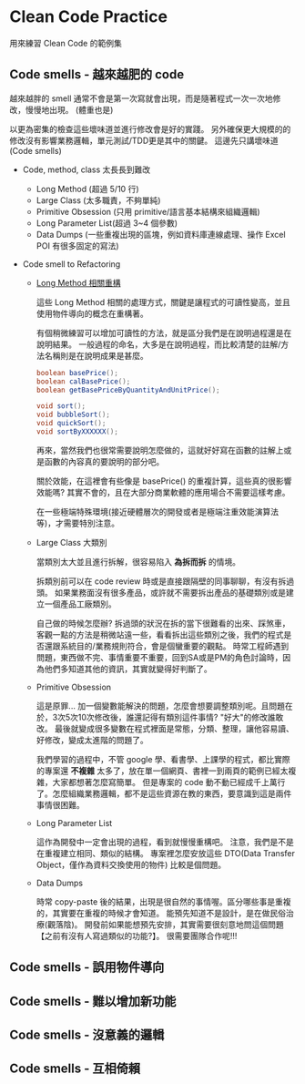 # Clean Code Practice
用來練習 Clean Code 的範例集

## Code smells - 越來越肥的 code
越來越胖的 smell 通常不會是第一次寫就會出現，而是隨著程式一次一次地修改，慢慢地出現。
(體重也是)

以更為密集的檢查這些壞味道並進行修改會是好的實踐。
另外確保更大規模的的修改沒有影響業務邏輯，單元測試/TDD更是其中的關鍵。
這邊先只講壞味道(Code smells)

* Code, method, class 太長長到難改
  * Long Method (超過 5/10 行)
  * Large Class (太多職責，不夠單純)
  * Primitive Obsession (只用 primitive/語言基本結構來組織邏輯)
  * Long Parameter List(超過 3~4 個參數)
  * Data Dumps (一些重複出現的區塊，例如資料庫連線處理、操作 Excel POI 有很多固定的寫法)

* Code smell to Refactoring

  * [Long Method 相關重構](/0101_Bloater_LongMethod.md)
  
    這些 Long Method 相關的處理方式，關鍵是讓程式的可讀性變高，並且使用物件導向的概念在重構著。
  
    有個稍微練習可以增加可讀性的方法，就是區分我們是在說明過程還是在說明結果。 
    一般過程的命名，大多是在說明過程，而比較清楚的註解/方法名稱則是在說明成果是甚麼。

    ```java
    boolean basePrice();
    boolean calBasePrice();
    boolean getBasePriceByQuantityAndUnitPrice();
    ```
    
    ```java
    void sort();
    void bubbleSort();
    void quickSort();
    void sortByXXXXXX();
    ```
    再來，當然我們也很常需要說明怎麼做的，這就好好寫在函數的註解上或是函數的內容真的要說明的部分吧。

    關於效能，在這裡會有些像是 basePrice() 的重複計算，這些真的很影響效能嗎?
    其實不會的，且在大部分商業軟體的應用場合不需要這樣考慮。

    在一些極端特殊環境(接近硬體層次的開發或者是極端注重效能演算法等)，才需要特別注意。

  * Large Class 大類別[](/0102_Bloater_LargeClass.md) 

    當類別太大並且進行拆解，很容易陷入 __**為拆而拆**__ 的情境。
  
    拆類別前可以在 code review 時或是直接跟隔壁的同事聊聊，有沒有拆過頭。
    如果業務面沒有很多產品，或許就不需要拆出產品的基礎類別或是建立一個產品工廠類別。

    自己做的時候怎麼辦? 拆過頭的狀況在拆的當下很難看的出來、踩煞車，客觀一點的方法是稍微站遠一些，看看拆出這些類別之後，我們的程式是否還跟系統目的/業務規則符合，會是個蠻重要的觀點。
    時常工程師遇到問題，東西做不完、事情重要不重要，回到SA或是PM的角色討論時，因為他們多知道其他的資訊，其實就變得好判斷了。

  * Primitive Obsession
   
    這是原罪... 加一個變數能解決的問題，怎麼會想要調整類別呢。且問題在於，3次5次10次修改後，誰還記得有類別這件事情? "好大"的修改誰敢改。
    最後就變成很多變數在程式裡面是常態，分類、整理，讓他容易讀、好修改，變成太進階的問題了。
    
    我們學習的過程中，不管 google 學、看書學、上課學的程式，都比實際的專案還 __**不複雜**__ 太多了，放在單一個網頁、書裡一到兩頁的範例已經太複雜，大家都想著怎麼寫簡單。
    但是專案的 code 動不動已經成千上萬行了。怎麼組織業務邏輯，都不是這些資源在教的東西，要意識到這是兩件事情很困難。

  * Long Parameter List

    這作為開發中一定會出現的過程，看到就慢慢重構吧。
    注意，我們是不是在重複建立相同、類似的結構。
    專案裡怎麼安放這些 DTO(Data Transfer Object，僅作為資料交換使用的物件) 比較是個問題。

  * Data Dumps

    時常 copy-paste 後的結果，出現是很自然的事情喔。區分哪些事是重複的，其實要在重複的時候才會知道。
    能預先知道不是設計，是在做民俗治療(觀落陰)。
    開發前如果能想預先安排，其實需要很刻意地問這個問題【之前有沒有人寫過類似的功能?】。
    很需要團隊合作呢!!! 

## Code smells - 誤用物件導向

## Code smells - 難以增加新功能

## Code smells - 沒意義的邏輯

## Code smells - 互相倚賴
